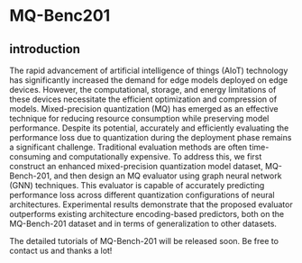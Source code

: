# MQ-Benc201

## introduction
The rapid advancement of artificial intelligence of things (AIoT) technology has significantly increased the demand for edge models deployed on edge devices. However, the computational, storage, and energy limitations of these devices necessitate the efficient optimization and compression of models. Mixed-precision quantization (MQ) has emerged as an effective technique for reducing resource consumption while preserving model performance. Despite its potential, accurately and efficiently evaluating the performance loss due to quantization during the deployment phase remains a significant challenge. Traditional evaluation methods are often time-consuming and computationally expensive. To address this, we first construct an enhanced mixed-precision quantization model dataset, MQ-Bench-201, and then design an MQ evaluator using graph neural network (GNN) techniques. This evaluator is capable of accurately predicting performance loss across different quantization configurations of neural architectures. Experimental results demonstrate that the proposed evaluator outperforms existing architecture encoding-based predictors, both on the MQ-Bench-201 dataset and in terms of generalization to other datasets.

The detailed tutorials of MQ-Bench-201 will be released soon. Be free to contact us and thanks a lot! 
